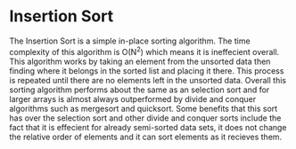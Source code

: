 # Insertion Sort
The Insertion Sort is a simple in-place sorting algorithm. The time complexity of this algorithm is O(N<sup>2</sup>) which means it is ineffecient overall. This algorithm works by taking an element from the unsorted data then finding where it belongs in the sorted list and placing it there. This process is repeated until there are no elements left in the unsorted data. Overall this sorting algorithm performs about the same as an selection sort and for larger arrays is almost always outperformed by divide and conquer algorithms such as mergesort and quicksort. Some benefits that this sort has over the selection sort and other divide and conquer sorts include the fact that it is effecient for already semi-sorted data sets, it does not change the relative order of elements and it can sort elements as it recieves them. 
